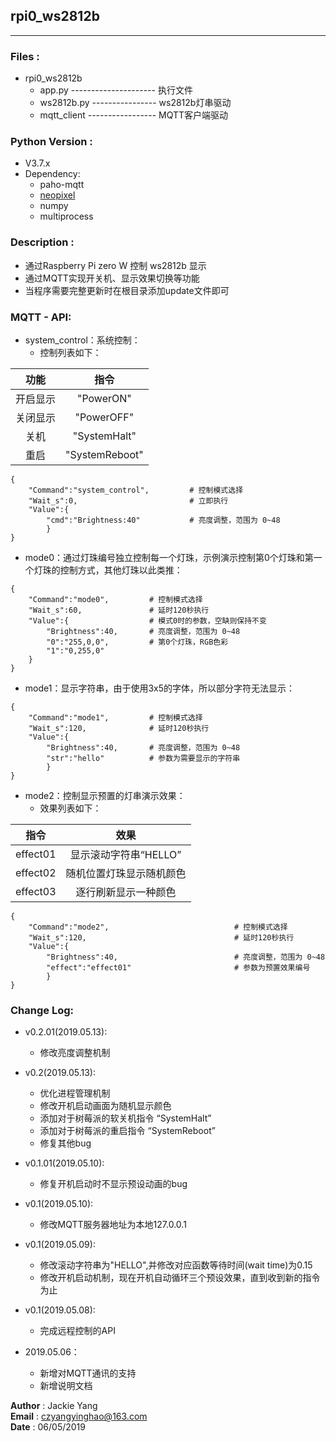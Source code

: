 ## rpi0_ws2812b
----------------------------------------------------

### Files :
- rpi0_ws2812b
	- app.py --------------------- 执行文件
	- ws2812b.py ---------------- ws2812b灯串驱动
    - mqtt_client ----------------- MQTT客户端驱动


### Python Version : 
- V3.7.x
- Dependency:
    - paho-mqtt
    - [neopixel](https://learn.adafruit.com/adafruit-neopixel-uberguide/python-circuitpython)
    - numpy
    - multiprocess


### Description :
- 通过Raspberry Pi zero W 控制 ws2812b 显示
- 通过MQTT实现开关机、显示效果切换等功能
- 当程序需要完整更新时在根目录添加update文件即可


### MQTT - API:

- system_control：系统控制：
    - 控制列表如下：
    
|  功能  |  指令  |  
| :----: | :----: |  
|  开启显示  |  "PowerON" |
|  关闭显示  |  "PowerOFF" |
|    关机    |  "SystemHalt"  |
|    重启    |  "SystemReboot"  |

```
{
    "Command":"system_control",         # 控制模式选择
    "Wait_s":0,                         # 立即执行
    "Value":{
        "cmd":"Brightness:40"           # 亮度调整，范围为 0~48
        }
}
```
- mode0：通过灯珠编号独立控制每一个灯珠，示例演示控制第0个灯珠和第一个灯珠的控制方式，其他灯珠以此类推：
```
{
    "Command":"mode0",         # 控制模式选择
    "Wait_s":60,               # 延时120秒执行
    "Value":{                  # 模式0时的参数，空缺则保持不变
        "Brightness":40,       # 亮度调整，范围为 0~48
        "0":"255,0,0",         # 第0个灯珠，RGB色彩
        "1":"0,255,0"
    }
}
```
- mode1：显示字符串，由于使用3x5的字体，所以部分字符无法显示：
```
{
    "Command":"mode1",         # 控制模式选择
    "Wait_s":120,              # 延时120秒执行
    "Value":{
        "Brightness":40,       # 亮度调整，范围为 0~48
        "str":"hello"          # 参数为需要显示的字符串
        }
}
```
- mode2：控制显示预置的灯串演示效果：
    - 效果列表如下：  

|   指令   |  效果  |
| :------: | :----: |
|  effect01  |  显示滚动字符串“HELLO” |  
|  effect02  |  随机位置灯珠显示随机颜色 |
|  effect03  |  逐行刷新显示一种颜色 |

```
{
    "Command":"mode2",                            # 控制模式选择
    "Wait_s":120,                                 # 延时120秒执行
    "Value":{
        "Brightness":40,                          # 亮度调整，范围为 0~48
        "effect":"effect01"                       # 参数为预置效果编号
        }
}
```

### Change Log:

- v0.2.01(2019.05.13):
    - 修改亮度调整机制

- v0.2(2019.05.13):
    - 优化进程管理机制
    - 修改开机启动画面为随机显示颜色
    - 添加对于树莓派的软关机指令 “SystemHalt”
    - 添加对于树莓派的重启指令 “SystemReboot”
    - 修复其他bug

- v0.1.01(2019.05.10):
    - 修复开机启动时不显示预设动画的bug

- v0.1(2019.05.10):
    - 修改MQTT服务器地址为本地127.0.0.1

- v0.1(2019.05.09):
    - 修改滚动字符串为"HELLO",并修改对应函数等待时间(wait time)为0.15
    - 修改开机启动机制，现在开机自动循环三个预设效果，直到收到新的指令为止

- v0.1(2019.05.08):
    - 完成远程控制的API

- 2019.05.06：
    - 新增对MQTT通讯的支持
    - 新增说明文档


**Author**         : Jackie Yang  
**Email**          : czyangyinghao@163.com  
**Date**           : 06/05/2019
